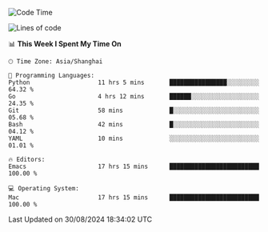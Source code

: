 <!--START_SECTION:waka-->
![Code Time](http://img.shields.io/badge/Code%20Time-2%2C164%20hrs%2057%20mins-blue)

![Lines of code](https://img.shields.io/badge/From%20Hello%20World%20I%27ve%20Written-308.0%20thousand%20lines%20of%20code-blue)

📊 **This Week I Spent My Time On** 

```text
🕑︎ Time Zone: Asia/Shanghai

💬 Programming Languages: 
Python                   11 hrs 5 mins       ████████████████░░░░░░░░░   64.32 % 
Go                       4 hrs 12 mins       ██████░░░░░░░░░░░░░░░░░░░   24.35 % 
Git                      58 mins             █░░░░░░░░░░░░░░░░░░░░░░░░   05.68 % 
Bash                     42 mins             █░░░░░░░░░░░░░░░░░░░░░░░░   04.12 % 
YAML                     10 mins             ░░░░░░░░░░░░░░░░░░░░░░░░░   01.01 % 

🔥 Editors: 
Emacs                    17 hrs 15 mins      █████████████████████████   100.00 % 

💻 Operating System: 
Mac                      17 hrs 15 mins      █████████████████████████   100.00 % 
```


 Last Updated on 30/08/2024 18:34:02 UTC
<!--END_SECTION:waka-->
